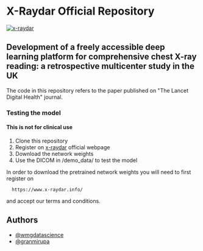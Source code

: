 
# X-Raydar Official Repository

[![x-raydar](https://www.x-raydar.info/img/logos/logo-online.png)](https://www.x-raydar.info/)

## Development of a freely accessible deep learning platform for comprehensive chest X-ray reading: a retrospective multicenter study in the UK

The code in this repository refers to the paper published on "The Lancet Digital Health" journal.

### Testing the model

#### This is not for clinical use ####

1. Clone this repository
2. Register on [x-raydar](https://www.x-raydar.info/) official webpage
3. Download the network weights
4. Use the DICOM in /demo_data/ to test the model



In order to download the pretrained network weights you will need to first register on 
```http
  https://www.x-raydar.info/
``` 
and accept our terms and conditions. 
 

## Authors
- [@wmgdatascience](https://github.com/wmgdatascience)
- [@granmirupa](https://www.github.com/granmirupa)
